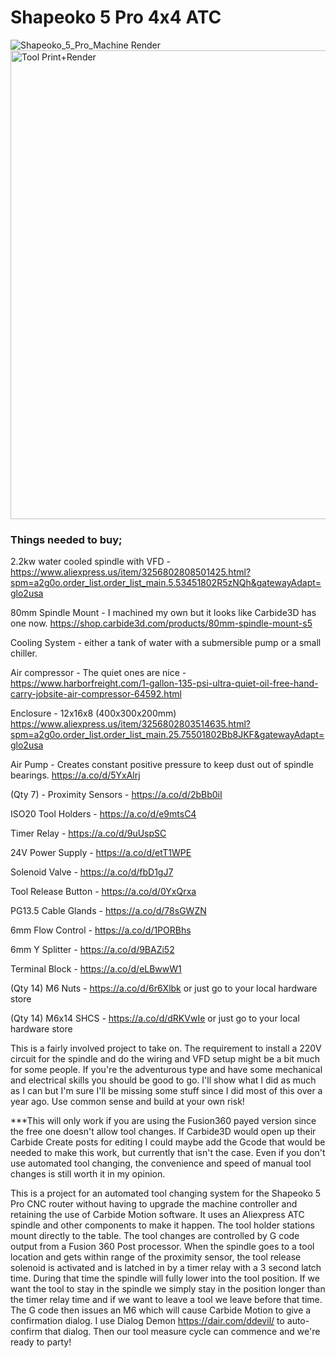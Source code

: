 # Shapeoko 5 Pro 4x4 ATC
![Shapeoko_5_Pro_Machine Render](https://github.com/user-attachments/assets/82944d62-3396-4400-b67c-19960ef7ad40)
<img width="750" alt="Tool Print+Render" src="https://github.com/user-attachments/assets/a906cb31-705a-4400-9f26-af173bee5635">

### Things needed to buy;

2.2kw water cooled spindle with VFD - https://www.aliexpress.us/item/3256802808501425.html?spm=a2g0o.order_list.order_list_main.5.53451802R5zNQh&gatewayAdapt=glo2usa

80mm Spindle Mount - I machined my own but it looks like Carbide3D has one now. https://shop.carbide3d.com/products/80mm-spindle-mount-s5

Cooling System - either a tank of water with a submersible pump or a small chiller.

Air compressor - The quiet ones are nice - https://www.harborfreight.com/1-gallon-135-psi-ultra-quiet-oil-free-hand-carry-jobsite-air-compressor-64592.html

Enclosure - 12x16x8 (400x300x200mm) https://www.aliexpress.us/item/3256802803514635.html?spm=a2g0o.order_list.order_list_main.25.75501802Bb8JKF&gatewayAdapt=glo2usa

Air Pump - Creates constant positive pressure to keep dust out of spindle bearings. https://a.co/d/5YxAlrj

(Qty 7) - Proximity Sensors - https://a.co/d/2bBb0iI

ISO20 Tool Holders - https://a.co/d/e9mtsC4

Timer Relay - https://a.co/d/9uUspSC

24V Power Supply - https://a.co/d/etT1WPE

Solenoid Valve - https://a.co/d/fbD1gJ7

Tool Release Button - https://a.co/d/0YxQrxa

PG13.5 Cable Glands - https://a.co/d/78sGWZN

6mm Flow Control - https://a.co/d/1PORBhs

6mm Y Splitter - https://a.co/d/9BAZi52

Terminal Block - https://a.co/d/eLBwwW1

(Qty 14) M6 Nuts - https://a.co/d/6r6Xlbk or just go to your local hardware store

(Qty 14) M6x14 SHCS - https://a.co/d/dRKVwIe or just go to your local hardware store


This is a fairly involved project to take on. The requirement to install a 220V circuit for the spindle and do the wiring and VFD setup might be a bit much for some people. If you're the adventurous type and have some mechanical and electrical skills you should be good to go. I'll show what I did as much as I can but I'm sure I'll be missing some stuff since I did most of this over a year ago. Use common sense and build at your own risk!

***This will only work if you are using the Fusion360 payed version since the free one doesn't allow tool changes. If Carbide3D would open up their Carbide Create posts for editing I could maybe add the Gcode that would be needed to make this work, but currently that isn't the case. Even if you don't use automated tool changing, the convenience and speed of manual tool changes is still worth it in my opinion.

This is a project for an automated tool changing system for the Shapeoko 5 Pro CNC router without having to upgrade the machine controller and retaining the use of Carbide Motion software. It uses an Aliexpress ATC spindle and other components to make it happen. The tool holder stations mount directly to the table. The tool changes are controlled by G code output from a Fusion 360 Post processor. When the spindle goes to a tool location and gets within range of the proximity sensor, the tool release solenoid is activated and is latched in by a timer relay with a 3 second latch time. During that time the spindle will fully lower into the tool position. If we want the tool to stay in the spindle we simply stay in the position longer than the timer relay time and if we want to leave a tool we leave before that time. The G code then issues an M6 which will cause Carbide Motion to give a confirmation dialog. I use Dialog Demon https://dair.com/ddevil/ to auto-confirm that dialog. Then our tool measure cycle can commence and we're ready to party! 


